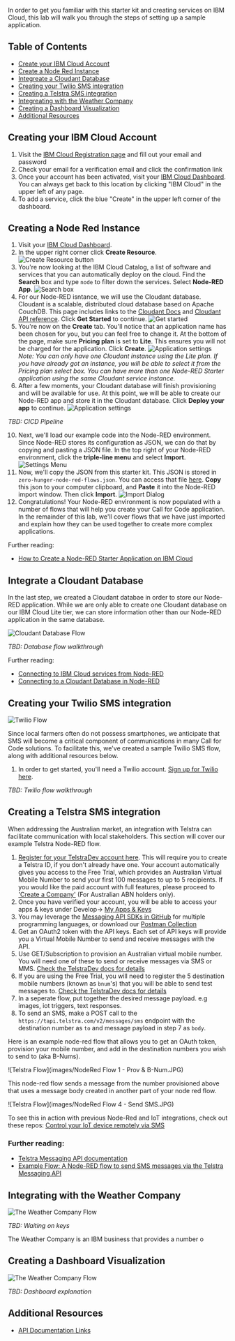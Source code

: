 In order to get you familiar with this starter kit and creating services on IBM Cloud, this lab will walk you through the steps of setting up a sample application.

## Table of Contents
* [Create your IBM Cloud Account](https://github.com/Call-for-Code/Solution-Starter-Kit-Hunger-2021/blob/master/lab/README.md#create-your-ibm-cloud-account)
* [Create a Node Red Instance](https://github.com/Call-for-Code/Solution-Starter-Kit-Hunger-2021/blob/master/lab/README.md#create-a-node-red-instance)
* [Integreate a Cloudant Database](https://github.com/Call-for-Code/Solution-Starter-Kit-Hunger-2021/blob/master/lab/README.md#integrate-a-cloudant-database)
* [Creating your Twilio SMS integration](https://github.com/Call-for-Code/Solution-Starter-Kit-Hunger-2021/blob/master/lab/README.md#creating-your-twilio-sms-integration)
* [Creating a Telstra SMS integration](https://github.com/Call-for-Code/Solution-Starter-Kit-Hunger-2021/blob/master/lab/README.md#creating-a-telstra-sms-integration)
* [Integreating with the Weather Company](https://github.com/Call-for-Code/Solution-Starter-Kit-Hunger-2021/blob/master/lab/README.md#integrating-with-the-weather-company)
* [Creating a Dashboard Visualization](https://github.com/Call-for-Code/Solution-Starter-Kit-Hunger-2021/blob/master/lab/README.md#creating-a-dashboard-visualization)
* [Additional Resources](#creating-a-dashboard-visualization)

## Creating your IBM Cloud Account
1. Visit the [IBM Cloud Registration page](https://cloud.ibm.com/registration) and fill out your email and password
2. Check your email for a verification email and click the confirmation link
3. Once your account has been activated, visit your [IBM Cloud Dashboard](https://cloud.ibm.com/). You can always get back to this location by clicking "IBM Cloud" in the upper left of any page.
4. To add a service, click the blue "Create" in the upper left corner of the dashboard.

## Creating a Node Red Instance
1. Visit your [IBM Cloud Dashboard](https://cloud.ibm.com/).
2. In the upper right corner click **Create Resource**.
![Create Resource button](images/nr-1.png)
3. You're now looking at the IBM Cloud Catalog, a list of software and services that you can automatically deploy on the cloud. Find the **Search** box and type `node` to filter down the services. Select **Node-RED App**.
![Search box](images/nr-2.png)
4. For our Node-RED isntance, we will use the Cloudant database. Cloudant is a scalable, distributed cloud database based on Apache CouchDB. This page includes links to the [Cloudant Docs](https://cloud.ibm.com/docs/Cloudant) and [Cloudant API reference](https://cloud.ibm.com/apidocs/cloudant). Click **Get Started** to continue.
![Get started](images/nr-3.png)
5. You're now on the **Create** tab. You'll notice that an application name has been chosen for you, but you can feel free to change it. At the bottom of the page, make sure **Pricing plan** is set to **Lite**. This ensures you will not be charged for the application. Click **Create**.
![Application settings](images/nr-4.png)
*Note: You can only have one Cloudant instance using the Lite plan. If you have already got an instance, you will be able to select it from the Pricing plan select box. You can have more than one Node-RED Starter application using the same Cloudant service instance.*
6. After a few moments, your Cloudant database will finish provisioning and will be available for use. At this point, we will be able to create our Node-RED app and store it in the Cloudant database. Click **Deploy your app** to continue.
![Application settings](images/nr-4.png)

*TBD: CICD Pipeline*

10. Next, we'll load our example code into the Node-RED environment. Since Node-RED stores its configuration as JSON, we can do that by copying and pasting a JSON file. In the top right of your Node-RED environment, click the **triple-line menu** and select **Import**. 
![Settings Menu](images/nr-10.png)
11. Now, we'll copy the JSON from this starter kit. This JSON is stored in `zero-hunger-node-red-flows.json`. You can access that file [here](https://github.com/Call-for-Code/Solution-Starter-Kit-Hunger-2021/blob/master/lab/zero-hunger-node-red-flows.json). **Copy** this json to your computer clipboard, and **Paste** it into the Node-RED import window. Then click **Import**.
![Import Dialog](images/nr-11.png)
12. Congratulations! Your Node-RED environment is now populated with a number of flows that will help you create your Call for Code application. In the remainder of this lab, we'll cover flows that we have just imported and explain how they can be used together to create more complex applications.

Further reading:
* [How to Create a Node-RED Starter Application on IBM Cloud](https://developer.ibm.com/components/node-red/tutorials/how-to-create-a-node-red-starter-application/)


## Integrate a Cloudant Database

In the last step, we created a Cloudant databae in order to store our Node-RED application. While we are only able to create one Cloudant database on our IBM Cloud Lite tier, we can store information other than our Node-RED application in the same database.

![Cloudant Database Flow](images/cloudant-1.png)

*TBD: Database flow walkthrough*

Further reading:
* [Connecting to IBM Cloud services from Node-RED](https://knolleary.net/2018/06/05/connecting-to-ibm-cloud-services-from-node-red/)
* [Connecting to a Cloudant Database in Node-RED](https://medium.com/@ml4den/connecting-to-a-cloudant-database-in-node-red-37239bfc9ede)

## Creating your Twilio SMS integration

![Twilio Flow](images/twilio-1.png)

Since local farmers often do not possess smartphones, we anticipate that SMS will become a critical component of communications in many Call for Code solutions. To facilitate this, we've created a sample Twilio SMS flow, along with additional resources below.

1. In order to get started, you'll need a Twilio account. [Sign up for Twilio here](www.twilio.com/referral/lup4VV).

*TBD: Twilio flow walkthrough*

## Creating a Telstra SMS integration

When addressing the Australian market, an integration with Telstra can facilitate communication with local stakeholders. This section will cover our example Telstra Node-RED flow.

1. [Register for your TelstraDev account here](https://dev.telstra.com/tdev/user/register). This will require you to create a Telstra ID, if you don't already have one.
Your account automatically gives you access to the Free Trial, which provides an Australian Virtual Mobile Number to send your first 100 messages to up to 5 recipients. If you would like the paid account with full features, please proceed to ['Create a Company'](https://dev.telstra.com/company-add) (For Australian ABN holders only).
2. Once you have verified your account, you will be able to access your apps & keys under Develop-> [My Apps & Keys](https://dev.telstra.com/user/me/apps)
3. You may leverage the [Messaging API SDKs in GitHub](https://github.com/telstra) for multiple programming languages, or download our [Postman Collection](https://dev.telstra.com/content/messaging-api#section/Getting-Started/Run-in-Postman)
4. Get an OAuth2 token with the API keys. Each set of API keys will provide you a Virtual Mobile Number to send and receive messages with the API.
5. Use GET/Subscription to provision an Australian virtual mobile number. You will need one of these to send or receive messages via SMS or MMS. [Check the TelstraDev docs for details](https://dev.telstra.com/content/messaging-api#operation/createSubscription)
6. If you are using the Free Trial, you will need to register the 5 destination mobile numbers (known as `bnum`'s) that you will be able to send test messages to. [Check the TelstraDev docs for details](https://dev.telstra.com/content/messaging-api#operation/freeTrialBnumRegister)
7. In a seperate flow, put together the desired message payload. e.g images, iot triggers, text responses.
8. To send an SMS, make a POST call to the `https://tapi.telstra.com/v2/messages/sms` endpoint with the destination number as `to` and message payload in step 7 as `body`.

Here is an example node-red flow that allows you to get an OAuth token, provision your mobile number, and add in the destination numbers you wish to send to (aka B-Nums).

![Telstra Flow](images/NodeRed Flow 1 - Prov & B-Num.JPG)

This node-red flow sends a message from the number provisioned above that uses a message body created in another part of your node red flow.

![Telstra Flow](images/NodeRed Flow 4 - Send SMS.JPG)

To see this in action with previous Node-Red and IoT integrations, check out these repos: [Control your IoT device remotely via SMS](https://github.com/MichelleHowie/TelstraDevArduinoNodeRedBlink) 

### Further reading:
* [Telstra Messaging API documentation](https://dev.telstra.com/content/messaging-api)
* [Example Flow: A Node-RED flow to send SMS messages via the Telstra Messaging API](https://github.com/brendan-myers/node-red-contrib-telstra-messaging)

## Integrating with the Weather Company

![The Weather Company Flow](images/twc-1.png)

*TBD: Waiting on keys*

The Weather Company is an IBM business that provides a number o 

## Creating a Dashboard Visualization

![The Weather Company Flow](images/twc-1.png)


*TBD: Dashboard explanation*


## Additional Resources
* [API Documentation Links](https://github.com/Call-for-Code/Solution-Starter-Kit-Hunger-2021/blob/master/README.md#api-integration-documentation)

